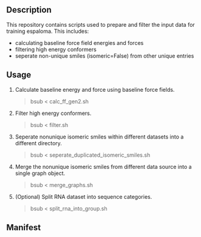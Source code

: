 ## Description
This repository contains scripts used to prepare and filter the input data for training espaloma. This includes:
- calculating baseline force field energies and forces
- filtering high energy conformers
- seperate non-unique smiles (isomeric=False) from other unique entries

## Usage
1. Calculate baseline energy and force using baseline force fields.
    >bsub < calc_ff_gen2.sh
2. Filter high energy conformers.
    >bsub < filter.sh
3. Seperate nonunique isomeric smiles within different datasets into a different directory.
    >bsub < seperate_duplicated_isomeric_smiles.sh
4. Merge the nonunique isomeric smiles from different data source into a single graph object.
    >bsub < merge_graphs.sh
5. (Optional) Split RNA dataset into sequence categories.
    >bsub < split_rna_into_group.sh
    
## Manifest

